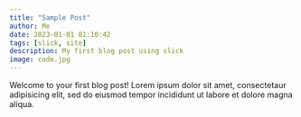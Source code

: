 ```yaml
---
title: "Sample Post"
author: Me
date: 2023-01-01 01:10:42
tags: [slick, site]
description: My first blog post using slick
image: code.jpg
---
```


Welcome to your first blog post! Lorem ipsum dolor sit amet, consectetaur adipisicing elit, sed do eiusmod tempor incididunt ut labore et dolore magna aliqua.
